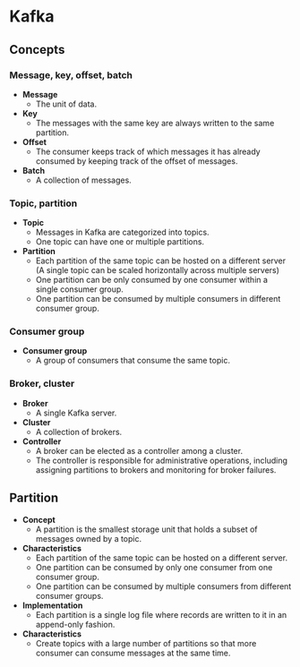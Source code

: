 # Kafka

## Concepts
### Message, key, offset, batch
- **Message**
   - The unit of data.
- **Key**
   - The messages with the same key are always written to the same partition.
- **Offset**
   - The consumer keeps track of which messages it has already consumed by keeping track of the offset of messages.
- **Batch**
   - A collection of messages.

### Topic, partition
- **Topic**
   - Messages in Kafka are categorized into topics.
   - One topic can have one or multiple partitions.
- **Partition**
   - Each partition of the same topic can be hosted on a different server (A single topic can be scaled horizontally across multiple servers)
   - One partition can be only consumed by one consumer within a single consumer group.
   - One partition can be consumed by multiple consumers in different consumer group.

### Consumer group
- **Consumer group**
   - A group of consumers that consume the same topic.
  
### Broker, cluster
- **Broker**
   - A single Kafka server.
- **Cluster**
   - A collection of brokers.
- **Controller**
   - A broker can be elected as a controller among a cluster.
   - The controller is responsible for administrative operations, including assigning partitions to brokers and monitoring for broker failures.

## Partition
- **Concept**
   - A partition is the smallest storage unit that holds a subset of messages owned by a topic.
- **Characteristics**
   - Each partition of the same topic can be hosted on a different server.
   - One partition can be consumed by only one consumer from one consumer group.
   - One partition can be consumed by multiple consumers from different consumer groups.
- **Implementation**
   - Each partition is a single log file where records are written to it in an append-only fashion.
- **Characteristics**
   - Create topics with a large number of partitions so that more consumer can consume messages at the same time.
